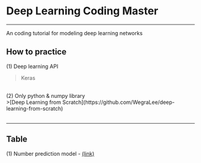 # Deep Learning Coding Master 
*** 
An coding tutorial for modeling deep learning networks <br/>


## How to practice 
(1) Deep learning API
> Keras 

<br/>
(2) Only python & numpy library <br/>
>[Deep Learning from Scratch](https://github.com/WegraLee/deep-learning-from-scratch)
<br/><br/>

***
## Table 
(1) Number prediction model - [ (link) ](https://github.com/DoranLyong/DL_coding_master/tree/master/Practic1)
